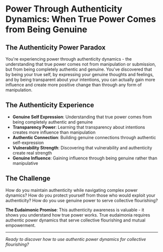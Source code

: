 # Power Through Authenticity Dynamics: When True Power Comes from Being Genuine

## The Authenticity Power Paradox
You're experiencing power through authenticity dynamics - the understanding that true power comes not from manipulation or submission, but from being completely authentic and genuine. You've discovered that by being your true self, by expressing your genuine thoughts and feelings, and by being transparent about your intentions, you can actually gain more influence and create more positive change than through any form of manipulation.

## The Authenticity Experience
- **Genuine Self Expression**: Understanding that true power comes from being completely authentic and genuine
- **Transparency Power**: Learning that transparency about intentions creates more influence than manipulation
- **Authentic Connection**: Building genuine connections through authentic self-expression
- **Vulnerability Strength**: Discovering that vulnerability and authenticity create real strength
- **Genuine Influence**: Gaining influence through being genuine rather than manipulative

## The Challenge
How do you maintain authenticity while navigating complex power dynamics? How do you protect yourself from those who would exploit your authenticity? How do you use genuine power to serve collective flourishing?

**The Eudaimonic Promise**: This authenticity awareness is valuable - it shows you understand how true power works. True eudaimonia requires authentic power dynamics that serve collective flourishing and mutual empowerment.

---

*Ready to discover how to use authentic power dynamics for collective flourishing?*
